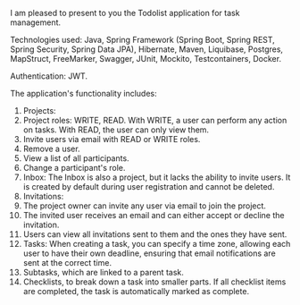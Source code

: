 I am pleased to present to you the Todolist application for task management.

Technologies used: Java, Spring Framework (Spring Boot, Spring REST, Spring Security, Spring Data JPA), Hibernate, Maven, Liquibase, Postgres, MapStruct, FreeMarker, Swagger, JUnit, Mockito, Testcontainers, Docker.

Authentication: JWT.

The application's functionality includes:

1. Projects:
  1. Project roles: WRITE, READ. With WRITE, a user can perform any action on tasks. With READ, the user can only view them.
  2. Invite users via email with READ or WRITE roles.
  3. Remove a user.
  4. View a list of all participants.
  5. Change a participant's role.
2. Inbox: The Inbox is also a project, but it lacks the ability to invite users. It is created by default during user registration and cannot be deleted.
3. Invitations:
  1. The project owner can invite any user via email to join the project.
  2. The invited user receives an email and can either accept or decline the invitation.
  3. Users can view all invitations sent to them and the ones they have sent.
4. Tasks: When creating a task, you can specify a time zone, allowing each user to have their own deadline, ensuring that email notifications are sent at the correct time.
5. Subtasks, which are linked to a parent task.
6. Checklists, to break down a task into smaller parts. If all checklist items are completed, the task is automatically marked as complete.
